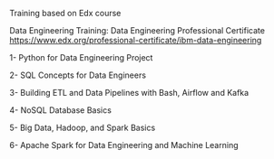 Training based on Edx course

Data Engineering Training: Data Engineering Professional Certificate https://www.edx.org/professional-certificate/ibm-data-engineering

1- Python for Data Engineering Project

2- SQL Concepts for Data Engineers

3- Building ETL and Data Pipelines with Bash, Airflow and Kafka

4- NoSQL Database Basics

5- Big Data, Hadoop, and Spark Basics

6- Apache Spark for Data Engineering and Machine Learning